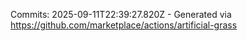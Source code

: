 Commits: 2025-09-11T22:39:27.820Z - Generated via https://github.com/marketplace/actions/artificial-grass
<br>
